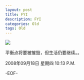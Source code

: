 ```yaml
---
layout: post
title: FYI
description: FYI
categories: Old
tags: Old
---
```

![](http://hiphotos.baidu.com/vcone/pic/item/fa6de882473d8389f603a6b6.jpg)  
  
平衡点将要被摧毁，但生活仍要继续。。

2008年09月18日 星期四  10:13 P.M.

-EOF-
